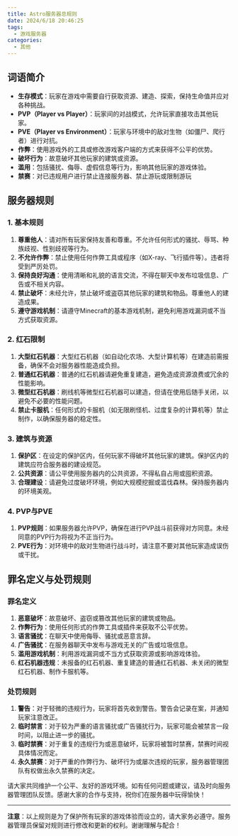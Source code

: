 ```yaml
---
title: Astro服务器总规则
date: 2024/6/18 20:46:25
tags:
  - 游戏服务器
categories:
  - 其他
---
```


## 词语简介

- **生存模式**：玩家在游戏中需要自行获取资源、建造、探索，保持生命值并应对各种挑战。
- **PVP（Player vs Player）**：玩家间的对战模式，允许玩家直接攻击其他玩家。
- **PVE（Player vs Environment）**：玩家与环境中的敌对生物（如僵尸、爬行者）进行对抗。
- **作弊**：使用游戏外的工具或修改游戏客户端的方式来获得不公平的优势。
- **破坏行为**：故意破坏其他玩家的建筑或资源。
- **滥用**：包括骚扰、侮辱、虚假信息等行为，影响其他玩家的游戏体验。
- **禁赛**：对已违规用户进行禁止连接服务器、禁止游玩或限制游玩

## 服务器规则

### 1. 基本规则

1. **尊重他人**：请对所有玩家保持友善和尊重。不允许任何形式的骚扰、辱骂、种族歧视、性别歧视等行为。
2. **不允许作弊**：禁止使用任何作弊工具或程序（如X-ray、飞行插件等）。违者将受到严厉处罚。
3. **保持良好沟通**：使用清晰和礼貌的语言交流，不得在聊天中发布垃圾信息、广告或不相关内容。
4. **禁止破坏**：未经允许，禁止破坏或盗窃其他玩家的建筑和物品。尊重他人的建造成果。
5. **遵守游戏机制**：请遵守Minecraft的基本游戏机制，避免利用游戏漏洞或不当方式获取资源。

### 2. 红石限制

1. **大型红石机器**：大型红石机器（如自动化农场、大型计算机等）在建造前需报备，确保不会对服务器性能造成负担。
2. **普通红石机器**：普通的红石机器请避免重复建造，避免造成资源浪费或冗余的性能影响。
3. **微型红石机器**：刷线机等微型红石机器可以建造，但请在使用后随手关闭，以避免不必要的性能问题。
4. **禁止卡服机**：任何形式的卡服机（如无限刷怪机、过度复杂的计算机等）禁止制作，以确保服务器的稳定性。

### 3. 建筑与资源

1. **保护区**：在设定的保护区内，任何玩家不得破坏其他玩家的建筑。保护区内的建筑应符合服务器的建设规范。
2. **公共资源**：请公平使用服务器内的公共资源，不得私自占用或囤积资源。
3. **合理建设**：请避免过度破坏环境，例如大规模挖掘或滥伐森林。保持服务器内的环境美观。

### 4. PVP与PVE

1. **PVP规则**：如果服务器允许PVP，确保在进行PVP战斗前获得对方同意。未经同意的PVP行为将视为不正当行为。
2. **PVE行为**：对环境中的敌对生物进行战斗时，请注意不要对其他玩家造成误伤或干扰。

## 罪名定义与处罚规则

### 罪名定义

1. **恶意破坏**：故意破坏、盗窃或篡改其他玩家的建筑或物品。
2. **作弊行为**：使用任何形式的作弊工具或插件来获取不公平优势。
3. **语言骚扰**：在聊天中使用侮辱、骚扰或恶意言辞。
4. **广告骚扰**：在服务器聊天中发布与游戏无关的广告或垃圾信息。
5. **滥用游戏机制**：利用游戏漏洞或不当方式获取资源或影响游戏体验。
6. **红石机器违规**：未报备的红石机器、重复建造的普通红石机器、未关闭的微型红石机器、制作卡服机等。

### 处罚规则

1. **警告**：对于轻微的违规行为，玩家将首先收到警告。警告会记录在案，并通知玩家注意改正。
2. **临时禁言**：对于较为严重的语言骚扰或广告骚扰行为，玩家可能会被禁言一段时间，以阻止进一步的骚扰。
3. **临时禁赛**：对于重复的违规行为或恶意破坏，玩家将被暂时禁赛，禁赛时间视具体情况而定。
4. **永久禁赛**：对于严重的作弊行为、破坏行为或屡次违规的玩家，服务器管理团队有权做出永久禁赛的决定。

请大家共同维护一个公平、友好的游戏环境。如有任何问题或建议，请及时向服务器管理团队反馈。感谢大家的合作与支持，祝你们在服务器中玩得愉快！

---
**注意**：以上规则是为了保护所有玩家的游戏体验而设立的，请大家务必遵守。服务器管理员保留对规则进行修改和更新的权利。谢谢理解与配合！